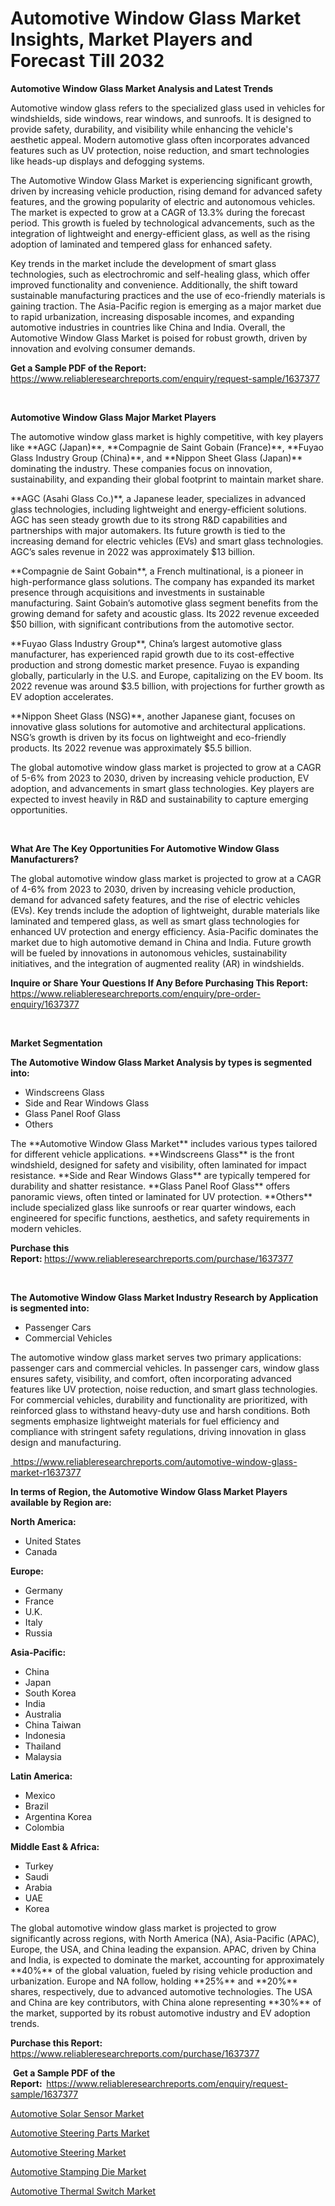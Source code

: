 <p><h1>Automotive Window Glass Market Insights, Market Players and Forecast Till 2032</h1></p><p><strong>Automotive Window Glass Market Analysis and Latest Trends</strong></p>
<p><p>Automotive window glass refers to the specialized glass used in vehicles for windshields, side windows, rear windows, and sunroofs. It is designed to provide safety, durability, and visibility while enhancing the vehicle's aesthetic appeal. Modern automotive glass often incorporates advanced features such as UV protection, noise reduction, and smart technologies like heads-up displays and defogging systems.</p><p>The Automotive Window Glass Market is experiencing significant growth, driven by increasing vehicle production, rising demand for advanced safety features, and the growing popularity of electric and autonomous vehicles. The market is expected to grow at a CAGR of 13.3% during the forecast period. This growth is fueled by technological advancements, such as the integration of lightweight and energy-efficient glass, as well as the rising adoption of laminated and tempered glass for enhanced safety.</p><p>Key trends in the market include the development of smart glass technologies, such as electrochromic and self-healing glass, which offer improved functionality and convenience. Additionally, the shift toward sustainable manufacturing practices and the use of eco-friendly materials is gaining traction. The Asia-Pacific region is emerging as a major market due to rapid urbanization, increasing disposable incomes, and expanding automotive industries in countries like China and India. Overall, the Automotive Window Glass Market is poised for robust growth, driven by innovation and evolving consumer demands.</p></p>
<p><strong>Get a Sample PDF of the Report:&nbsp;</strong> <a href="https://www.reliableresearchreports.com/enquiry/request-sample/1637377?utm_campaign=32&utm_medium=2&utm_source=Github&utm_content=ia&utm_term=21012025&utm_id=automotive-window-glass">https://www.reliableresearchreports.com/enquiry/request-sample/1637377</a></p>
<p>&nbsp;</p>
<p><strong>Automotive Window Glass Major Market Players</strong></p>
<p><p>The automotive window glass market is highly competitive, with key players like **AGC (Japan)**, **Compagnie de Saint Gobain (France)**, **Fuyao Glass Industry Group (China)**, and **Nippon Sheet Glass (Japan)** dominating the industry. These companies focus on innovation, sustainability, and expanding their global footprint to maintain market share.</p><p>**AGC (Asahi Glass Co.)**, a Japanese leader, specializes in advanced glass technologies, including lightweight and energy-efficient solutions. AGC has seen steady growth due to its strong R&D capabilities and partnerships with major automakers. Its future growth is tied to the increasing demand for electric vehicles (EVs) and smart glass technologies. AGC’s sales revenue in 2022 was approximately $13 billion.</p><p>**Compagnie de Saint Gobain**, a French multinational, is a pioneer in high-performance glass solutions. The company has expanded its market presence through acquisitions and investments in sustainable manufacturing. Saint Gobain’s automotive glass segment benefits from the growing demand for safety and acoustic glass. Its 2022 revenue exceeded $50 billion, with significant contributions from the automotive sector.</p><p>**Fuyao Glass Industry Group**, China’s largest automotive glass manufacturer, has experienced rapid growth due to its cost-effective production and strong domestic market presence. Fuyao is expanding globally, particularly in the U.S. and Europe, capitalizing on the EV boom. Its 2022 revenue was around $3.5 billion, with projections for further growth as EV adoption accelerates.</p><p>**Nippon Sheet Glass (NSG)**, another Japanese giant, focuses on innovative glass solutions for automotive and architectural applications. NSG’s growth is driven by its focus on lightweight and eco-friendly products. Its 2022 revenue was approximately $5.5 billion.</p><p>The global automotive window glass market is projected to grow at a CAGR of 5-6% from 2023 to 2030, driven by increasing vehicle production, EV adoption, and advancements in smart glass technologies. Key players are expected to invest heavily in R&D and sustainability to capture emerging opportunities.</p></p>
<p>&nbsp;</p>
<p><strong>What Are The Key Opportunities For Automotive Window Glass Manufacturers?</strong></p>
<p><p>The global automotive window glass market is projected to grow at a CAGR of 4-6% from 2023 to 2030, driven by increasing vehicle production, demand for advanced safety features, and the rise of electric vehicles (EVs). Key trends include the adoption of lightweight, durable materials like laminated and tempered glass, as well as smart glass technologies for enhanced UV protection and energy efficiency. Asia-Pacific dominates the market due to high automotive demand in China and India. Future growth will be fueled by innovations in autonomous vehicles, sustainability initiatives, and the integration of augmented reality (AR) in windshields.</p></p>
<p><strong>Inquire or Share Your Questions If Any Before Purchasing This Report:</strong> <a href="https://www.reliableresearchreports.com/enquiry/pre-order-enquiry/1637377?utm_campaign=32&utm_medium=2&utm_source=Github&utm_content=ia&utm_term=21012025&utm_id=automotive-window-glass">https://www.reliableresearchreports.com/enquiry/pre-order-enquiry/1637377</a></p>
<p>&nbsp;</p>
<p><strong>Market Segmentation</strong></p>
<p><strong>The Automotive Window Glass Market Analysis by types is segmented into:</strong></p>
<p><ul><li>Windscreens Glass</li><li>Side and Rear Windows Glass</li><li>Glass Panel Roof Glass</li><li>Others</li></ul></p>
<p><p>The **Automotive Window Glass Market** includes various types tailored for different vehicle applications. **Windscreens Glass** is the front windshield, designed for safety and visibility, often laminated for impact resistance. **Side and Rear Windows Glass** are typically tempered for durability and shatter resistance. **Glass Panel Roof Glass** offers panoramic views, often tinted or laminated for UV protection. **Others** include specialized glass like sunroofs or rear quarter windows, each engineered for specific functions, aesthetics, and safety requirements in modern vehicles.</p></p>
<p><strong>Purchase this Report:&nbsp;</strong><a href="https://www.reliableresearchreports.com/purchase/1637377?utm_campaign=32&utm_medium=2&utm_source=Github&utm_content=ia&utm_term=21012025&utm_id=automotive-window-glass">https://www.reliableresearchreports.com/purchase/1637377</a></p>
<p>&nbsp;</p>
<p><strong>The Automotive Window Glass Market Industry Research by Application is segmented into:</strong></p>
<p><ul><li>Passenger Cars</li><li>Commercial Vehicles</li></ul></p>
<p><p>The automotive window glass market serves two primary applications: passenger cars and commercial vehicles. In passenger cars, window glass ensures safety, visibility, and comfort, often incorporating advanced features like UV protection, noise reduction, and smart glass technologies. For commercial vehicles, durability and functionality are prioritized, with reinforced glass to withstand heavy-duty use and harsh conditions. Both segments emphasize lightweight materials for fuel efficiency and compliance with stringent safety regulations, driving innovation in glass design and manufacturing.</p></p>
<p><a href="https://www.reliableresearchreports.com/automotive-window-glass-market-r1637377?utm_campaign=32&utm_medium=2&utm_source=Github&utm_content=ia&utm_term=21012025&utm_id=automotive-window-glass">&nbsp;https://www.reliableresearchreports.com/automotive-window-glass-market-r1637377</a></p>
<p><strong>In terms of Region, the Automotive Window Glass Market Players available by Region are:</strong></p>
<p>
    <p> <strong> North America: </strong>
        <ul>
            <li>United States</li>
            <li>Canada</li>
        </ul>
        </p> 
    <p> <strong> Europe: </strong>
        <ul>
            <li>Germany</li>
            <li>France</li>
            <li>U.K.</li>
            <li>Italy</li>
            <li>Russia</li>
        </ul>
        </p> 
    <p> <strong> Asia-Pacific: </strong>
        <ul>
            <li>China</li>
            <li>Japan</li>
            <li>South Korea</li>
            <li>India</li>
            <li>Australia</li>
            <li>China Taiwan</li>
            <li>Indonesia</li>
            <li>Thailand</li>
            <li>Malaysia</li>
        </ul>
        </p> 
    <p> <strong> Latin America: </strong>
        <ul>
            <li>Mexico</li>
            <li>Brazil</li>
            <li>Argentina Korea</li>
            <li>Colombia</li>
        </ul>
        </p> 
    <p> <strong> Middle East & Africa: </strong>
        <ul>
            <li>Turkey</li>
            <li>Saudi</li>
            <li>Arabia</li>
            <li>UAE</li>
            <li>Korea</li>
        </ul>
    </p>
    </p>
<p><p>The global automotive window glass market is projected to grow significantly across regions, with North America (NA), Asia-Pacific (APAC), Europe, the USA, and China leading the expansion. APAC, driven by China and India, is expected to dominate the market, accounting for approximately **40%** of the global valuation, fueled by rising vehicle production and urbanization. Europe and NA follow, holding **25%** and **20%** shares, respectively, due to advanced automotive technologies. The USA and China are key contributors, with China alone representing **30%** of the market, supported by its robust automotive industry and EV adoption trends.</p></p>
<p><strong>Purchase this Report: </strong><a href="https://www.reliableresearchreports.com/purchase/1637377?utm_campaign=32&utm_medium=2&utm_source=Github&utm_content=ia&utm_term=21012025&utm_id=automotive-window-glass">https://www.reliableresearchreports.com/purchase/1637377</a></p>
<p>&nbsp;<strong>Get a Sample PDF of the Report:&nbsp;&nbsp;</strong><a href="https://www.reliableresearchreports.com/enquiry/request-sample/1637377?utm_campaign=32&utm_medium=2&utm_source=Github&utm_content=ia&utm_term=21012025&utm_id=automotive-window-glass">https://www.reliableresearchreports.com/enquiry/request-sample/1637377</a></p>
<p><strong></strong></p>
<p><p><a href="https://github.com/irfadac/Market-Research-Report-List-5/blob/main/automotive-solar-sensor-market.md?utm_campaign=32&utm_medium=2&utm_source=Github&utm_content=ia&utm_term=21012025&utm_id=automotive-window-glass">Automotive Solar Sensor Market</a></p><p><a href="https://github.com/bensemilia864/Market-Research-Report-List-1/blob/main/automotive-steering-parts-market.md?utm_campaign=32&utm_medium=2&utm_source=Github&utm_content=ia&utm_term=21012025&utm_id=automotive-window-glass">Automotive Steering Parts Market</a></p><p><a href="https://github.com/gerdabatiskzv9/Market-Research-Report-List-1/blob/main/automotive-steering-market.md?utm_campaign=32&utm_medium=2&utm_source=Github&utm_content=ia&utm_term=21012025&utm_id=automotive-window-glass">Automotive Steering Market</a></p><p><a href="https://github.com/JakirUddin651/Market-Research-Report-List-1/blob/main/automotive-stamping-die-market.md?utm_campaign=32&utm_medium=2&utm_source=Github&utm_content=ia&utm_term=21012025&utm_id=automotive-window-glass">Automotive Stamping Die Market</a></p><p><a href="https://github.com/justalichtenberger/Market-Research-Report-List-1/blob/main/automotive-thermal-switch-market.md?utm_campaign=32&utm_medium=2&utm_source=Github&utm_content=ia&utm_term=21012025&utm_id=automotive-window-glass">Automotive Thermal Switch Market</a></p></p>